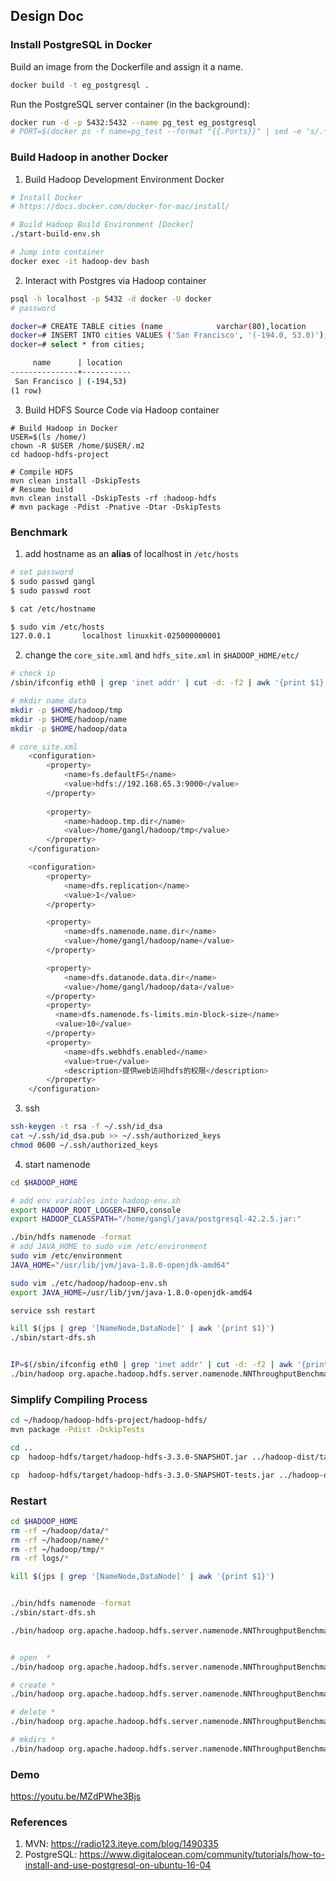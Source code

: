 ## Design Doc

### Install PostgreSQL in Docker

Build an image from the Dockerfile and assign it a name.

```bash
docker build -t eg_postgresql .
```

Run the PostgreSQL server container (in the background):

```bash
docker run -d -p 5432:5432 --name pg_test eg_postgresql
# PORT=$(docker ps -f name=pg_test --format "{{.Ports}}" | sed -e 's/.*://' | awk -F'[->]' '{print $1}')
```


### Build Hadoop in another Docker

1. Build Hadoop Development Environment Docker

```bash
# Install Docker
# https://docs.docker.com/docker-for-mac/install/

# Build Hadoop Build Environment [Docker]
./start-build-env.sh

# Jump into container
docker exec -it hadoop-dev bash
```


2. Interact with Postgres via Hadoop container

```bash
psql -h localhost -p 5432 -d docker -U docker
# password

docker=# CREATE TABLE cities (name            varchar(80),location        point);
docker=# INSERT INTO cities VALUES ('San Francisco', '(-194.0, 53.0)');
docker=# select * from cities;

     name      | location
---------------+-----------
 San Francisco | (-194,53)
(1 row)
```


3. Build HDFS Source Code via Hadoop container

```
# Build Hadoop in Docker
USER=$(ls /home/)
chown -R $USER /home/$USER/.m2
cd hadoop-hdfs-project

# Compile HDFS
mvn clean install -DskipTests
# Resume build
mvn clean install -DskipTests -rf :hadoop-hdfs
# mvn package -Pdist -Pnative -Dtar -DskipTests
```

### Benchmark

1. add hostname as an **alias** of localhost in `/etc/hosts`

```bash
# set password
$ sudo passwd gangl
$ sudo passwd root

$ cat /etc/hostname

$ sudo vim /etc/hosts 
127.0.0.1       localhost linuxkit-025000000001
```

2. change the `core_site.xml` and `hdfs_site.xml` in `$HADOOP_HOME/etc/`

```bash
# check ip
/sbin/ifconfig eth0 | grep 'inet addr' | cut -d: -f2 | awk '{print $1}'
```

```bash
# mkdir name data
mkdir -p $HOME/hadoop/tmp
mkdir -p $HOME/hadoop/name
mkdir -p $HOME/hadoop/data
```

```bash
# core_site.xml
	<configuration>
	    <property>
	        <name>fs.defaultFS</name>
	        <value>hdfs://192.168.65.3:9000</value>
	    </property>
	    
	    <property>
	        <name>hadoop.tmp.dir</name>
	        <value>/home/gangl/hadoop/tmp</value>
	    </property>
	</configuration>
```

```bash
	<configuration>
		<property>
			<name>dfs.replication</name>
			<value>1</value>
		</property>

		<property>
			<name>dfs.namenode.name.dir</name>
			<value>/home/gangl/hadoop/name</value>
		</property>

		<property>
			<name>dfs.datanode.data.dir</name>
			<value>/home/gangl/hadoop/data</value>
		</property>
		<property>
		  <name>dfs.namenode.fs-limits.min-block-size</name>
		  <value>10</value>
		</property>
		<property>
	        <name>dfs.webhdfs.enabled</name>
	        <value>true</value>
	        <description>提供web访问hdfs的权限</description>
	    </property>
	</configuration>
```

3. ssh

```bash
ssh-keygen -t rsa -f ~/.ssh/id_dsa  
cat ~/.ssh/id_dsa.pub >> ~/.ssh/authorized_keys  
chmod 0600 ~/.ssh/authorized_keys
```

4. start namenode

```bash
cd $HADOOP_HOME

# add env variables into hadoop-env.sh
export HADOOP_ROOT_LOGGER=INFO,console
export HADOOP_CLASSPATH="/home/gangl/java/postgresql-42.2.5.jar:"

./bin/hdfs namenode -format
# add JAVA_HOME to sudo vim /etc/environment
sudo vim /etc/environment
JAVA_HOME="/usr/lib/jvm/java-1.8.0-openjdk-amd64"

sudo vim ./etc/hadoop/hadoop-env.sh
export JAVA_HOME=/usr/lib/jvm/java-1.8.0-openjdk-amd64

service ssh restart

kill $(jps | grep '[NameNode,DataNode]' | awk '{print $1}')
./sbin/start-dfs.sh


IP=$(/sbin/ifconfig eth0 | grep 'inet addr' | cut -d: -f2 | awk '{print $1}')
./bin/hadoop org.apache.hadoop.hdfs.server.namenode.NNThroughputBenchmark -fs hdfs://${IP}:9000 -op open -threads 1 -files 1 -keepResults -logLevel INFO
```

### Simplify Compiling Process

```bash
cd ~/hadoop/hadoop-hdfs-project/hadoop-hdfs/
mvn package -Pdist -DskipTests

cd ..
cp  hadoop-hdfs/target/hadoop-hdfs-3.3.0-SNAPSHOT.jar ../hadoop-dist/target/hadoop-3.3.0-SNAPSHOT/share/hadoop/hdfs/

cp  hadoop-hdfs/target/hadoop-hdfs-3.3.0-SNAPSHOT-tests.jar ../hadoop-dist/target/hadoop-3.3.0-SNAPSHOT/share/hadoop/hdfs/
```

### Restart

```bash
cd $HADOOP_HOME
rm -rf ~/hadoop/data/*
rm -rf ~/hadoop/name/*
rm -rf ~/hadoop/tmp/*
rm -rf logs/*

kill $(jps | grep '[NameNode,DataNode]' | awk '{print $1}')


./bin/hdfs namenode -format
./sbin/start-dfs.sh

./bin/hadoop org.apache.hadoop.hdfs.server.namenode.NNThroughputBenchmark -fs hdfs://${IP}:9000 -op open -threads 1 -files 100000 -keepResults -logLevel INFO


# open  *
./bin/hadoop org.apache.hadoop.hdfs.server.namenode.NNThroughputBenchmark -fs hdfs://${IP}:9000 -op open -threads 100 -files 100 -keepResults -logLevel INFO

# create *
./bin/hadoop org.apache.hadoop.hdfs.server.namenode.NNThroughputBenchmark -fs hdfs://${IP}:9000 -op create -threads 1 -files 2 -keepResults -logLevel INFO

# delete *
./bin/hadoop org.apache.hadoop.hdfs.server.namenode.NNThroughputBenchmark -fs hdfs://${IP}:9000 -op delete -threads 1 -files 10 -keepResults -logLevel INFO

# mkdirs *
./bin/hadoop org.apache.hadoop.hdfs.server.namenode.NNThroughputBenchmark -fs hdfs://${IP}:9000 -op mkdirs -threads 1 -dirs 10 -keepResults -logLevel INFO
```

### Demo

https://youtu.be/MZdPWhe3Bjs

### References

1. MVN: https://radio123.iteye.com/blog/1490335
2. PostgreSQL: https://www.digitalocean.com/community/tutorials/how-to-install-and-use-postgresql-on-ubuntu-16-04
